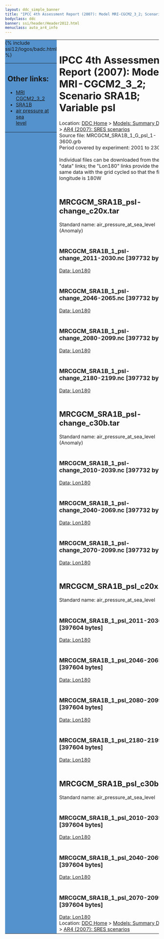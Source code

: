 ```yaml
---
layout: ddc_simple_banner
title: "IPCC 4th Assessment Report (2007): Model MRI-CGCM2_3_2; Scenario SRA1B; Variable psl"
bodyclass: ddc
banner: ssi/header/Header2012.html
menuclass: auto_ar4_info
---
```



<table width="100%" border="0" cellspacing="0" cellpadding="0" style="border-collapse: collapse;">
<tr style="margin:0;padding:0;border:0;">
<td style="margin:0;padding:0;border:0;height:1pt;width:150pt;background:#5492CD;" valign="top" >

<div id="lh-col2" class="auto_ar4_info">
<table class="menumain" bgcolor="#5492CD" cellspacing="0" width="100%" border="0">
<tr><td>
<h2> Other links:</h2>
<ul>
<li><a href="/auto/ar4/model-MRI-CGCM2_3_2.html">MRI<br/>CGCM2_3_2</a></li>
<li><a href="/auto/ar4/scenario-SRA1B.html">SRA1B</a></li>
<li><a href="/auto/ar4/var-air_pressure_at_sea_level.html">air pressure at sea<br/> level</a></li>
</ul>
</td></tr>
{% include ssi12/logos/badc.html %}
</table>
</div>
</td>
<td><h1>IPCC 4th Assessment Report (2007): Model MRI-CGCM2_3_2; Scenario SRA1B; Variable psl</h1>

<!-- Breadcrumb1 -->
<div id="breadcrumb1" align="left">
Location: <a href="/index.html">DDC Home</a> > <a href="/sim/gcm_clim/">Models: Summary Data</a>
> <a href="/sim/gcm_clim/SRES_AR4/index.html">AR4 (2007): SRES scenarios</a>
</div>
<!-- End of Breadcrumb1 -->Source file: MRCGCM_SRA1B_1_G_psl_1-3600.grb
<br/>
Period covered by experiment: 2001 to 2300<br/>
<br/>Individual files can be downloaded from the "data" links; the "Lon180" links provide the same data
         with the grid cycled so that the first longitude is 180W<br/>
<br/><h2>MRCGCM_SRA1B_psl-change_c20x.tar</h2>
Standard name: air_pressure_at_sea_level (Anomaly)<br>
<br/><h3>MRCGCM_SRA1B_1_psl-change_2011-2030.nc [397732 bytes]</h3>
<a href="http://apps.ipcc-data.org/cgi-bin/downl/ar4_nc/psl/MRCGCM_SRA1B_1_psl-change_2011-2030.nc">Data; </a><a href="http://apps.ipcc-data.org/cgi-bin/downl/ar4_nc/psl/MRCGCM_SRA1B_1_psl-change_2011-2030.cyto180.nc"> Lon180</a><br/>
<br/><h3>MRCGCM_SRA1B_1_psl-change_2046-2065.nc [397732 bytes]</h3>
<a href="http://apps.ipcc-data.org/cgi-bin/downl/ar4_nc/psl/MRCGCM_SRA1B_1_psl-change_2046-2065.nc">Data; </a><a href="http://apps.ipcc-data.org/cgi-bin/downl/ar4_nc/psl/MRCGCM_SRA1B_1_psl-change_2046-2065.cyto180.nc"> Lon180</a><br/>
<br/><h3>MRCGCM_SRA1B_1_psl-change_2080-2099.nc [397732 bytes]</h3>
<a href="http://apps.ipcc-data.org/cgi-bin/downl/ar4_nc/psl/MRCGCM_SRA1B_1_psl-change_2080-2099.nc">Data; </a><a href="http://apps.ipcc-data.org/cgi-bin/downl/ar4_nc/psl/MRCGCM_SRA1B_1_psl-change_2080-2099.cyto180.nc"> Lon180</a><br/>
<br/><h3>MRCGCM_SRA1B_1_psl-change_2180-2199.nc [397732 bytes]</h3>
<a href="http://apps.ipcc-data.org/cgi-bin/downl/ar4_nc/psl/MRCGCM_SRA1B_1_psl-change_2180-2199.nc">Data; </a><a href="http://apps.ipcc-data.org/cgi-bin/downl/ar4_nc/psl/MRCGCM_SRA1B_1_psl-change_2180-2199.cyto180.nc"> Lon180</a><br/>
<br/><h2>MRCGCM_SRA1B_psl-change_c30b.tar</h2>
Standard name: air_pressure_at_sea_level (Anomaly)<br>
<br/><h3>MRCGCM_SRA1B_1_psl-change_2010-2039.nc [397732 bytes]</h3>
<a href="http://apps.ipcc-data.org/cgi-bin/downl/ar4_nc/psl/MRCGCM_SRA1B_1_psl-change_2010-2039.nc">Data; </a><a href="http://apps.ipcc-data.org/cgi-bin/downl/ar4_nc/psl/MRCGCM_SRA1B_1_psl-change_2010-2039.cyto180.nc"> Lon180</a><br/>
<br/><h3>MRCGCM_SRA1B_1_psl-change_2040-2069.nc [397732 bytes]</h3>
<a href="http://apps.ipcc-data.org/cgi-bin/downl/ar4_nc/psl/MRCGCM_SRA1B_1_psl-change_2040-2069.nc">Data; </a><a href="http://apps.ipcc-data.org/cgi-bin/downl/ar4_nc/psl/MRCGCM_SRA1B_1_psl-change_2040-2069.cyto180.nc"> Lon180</a><br/>
<br/><h3>MRCGCM_SRA1B_1_psl-change_2070-2099.nc [397732 bytes]</h3>
<a href="http://apps.ipcc-data.org/cgi-bin/downl/ar4_nc/psl/MRCGCM_SRA1B_1_psl-change_2070-2099.nc">Data; </a><a href="http://apps.ipcc-data.org/cgi-bin/downl/ar4_nc/psl/MRCGCM_SRA1B_1_psl-change_2070-2099.cyto180.nc"> Lon180</a><br/>
<br/><h2>MRCGCM_SRA1B_psl_c20x.tar</h2>
Standard name: air_pressure_at_sea_level<br>
<br/><h3>MRCGCM_SRA1B_1_psl_2011-2030.nc [397604 bytes]</h3>
<a href="http://apps.ipcc-data.org/cgi-bin/downl/ar4_nc/psl/MRCGCM_SRA1B_1_psl_2011-2030.nc">Data; </a><a href="http://apps.ipcc-data.org/cgi-bin/downl/ar4_nc/psl/MRCGCM_SRA1B_1_psl_2011-2030.cyto180.nc"> Lon180</a><br/>
<br/><h3>MRCGCM_SRA1B_1_psl_2046-2065.nc [397604 bytes]</h3>
<a href="http://apps.ipcc-data.org/cgi-bin/downl/ar4_nc/psl/MRCGCM_SRA1B_1_psl_2046-2065.nc">Data; </a><a href="http://apps.ipcc-data.org/cgi-bin/downl/ar4_nc/psl/MRCGCM_SRA1B_1_psl_2046-2065.cyto180.nc"> Lon180</a><br/>
<br/><h3>MRCGCM_SRA1B_1_psl_2080-2099.nc [397604 bytes]</h3>
<a href="http://apps.ipcc-data.org/cgi-bin/downl/ar4_nc/psl/MRCGCM_SRA1B_1_psl_2080-2099.nc">Data; </a><a href="http://apps.ipcc-data.org/cgi-bin/downl/ar4_nc/psl/MRCGCM_SRA1B_1_psl_2080-2099.cyto180.nc"> Lon180</a><br/>
<br/><h3>MRCGCM_SRA1B_1_psl_2180-2199.nc [397604 bytes]</h3>
<a href="http://apps.ipcc-data.org/cgi-bin/downl/ar4_nc/psl/MRCGCM_SRA1B_1_psl_2180-2199.nc">Data; </a><a href="http://apps.ipcc-data.org/cgi-bin/downl/ar4_nc/psl/MRCGCM_SRA1B_1_psl_2180-2199.cyto180.nc"> Lon180</a><br/>
<br/><h2>MRCGCM_SRA1B_psl_c30b.tar</h2>
Standard name: air_pressure_at_sea_level<br>
<br/><h3>MRCGCM_SRA1B_1_psl_2010-2039.nc [397604 bytes]</h3>
<a href="http://apps.ipcc-data.org/cgi-bin/downl/ar4_nc/psl/MRCGCM_SRA1B_1_psl_2010-2039.nc">Data; </a><a href="http://apps.ipcc-data.org/cgi-bin/downl/ar4_nc/psl/MRCGCM_SRA1B_1_psl_2010-2039.cyto180.nc"> Lon180</a><br/>
<br/><h3>MRCGCM_SRA1B_1_psl_2040-2069.nc [397604 bytes]</h3>
<a href="http://apps.ipcc-data.org/cgi-bin/downl/ar4_nc/psl/MRCGCM_SRA1B_1_psl_2040-2069.nc">Data; </a><a href="http://apps.ipcc-data.org/cgi-bin/downl/ar4_nc/psl/MRCGCM_SRA1B_1_psl_2040-2069.cyto180.nc"> Lon180</a><br/>
<br/><h3>MRCGCM_SRA1B_1_psl_2070-2099.nc [397604 bytes]</h3>
<a href="http://apps.ipcc-data.org/cgi-bin/downl/ar4_nc/psl/MRCGCM_SRA1B_1_psl_2070-2099.nc">Data; </a><a href="http://apps.ipcc-data.org/cgi-bin/downl/ar4_nc/psl/MRCGCM_SRA1B_1_psl_2070-2099.cyto180.nc"> Lon180</a><br/>
<!-- Breadcrumb2 -->
<div id="breadcrumb2" align="left">
Location: <a href="/index.html">DDC Home</a> > <a href="/sim/gcm_clim/">Models: Summary Data</a>
> <a href="/sim/gcm_clim/SRES_AR4/index.html">AR4 (2007): SRES scenarios</a>
</div>
<!-- End of Breadcrumb2 --></td></tr></table>
